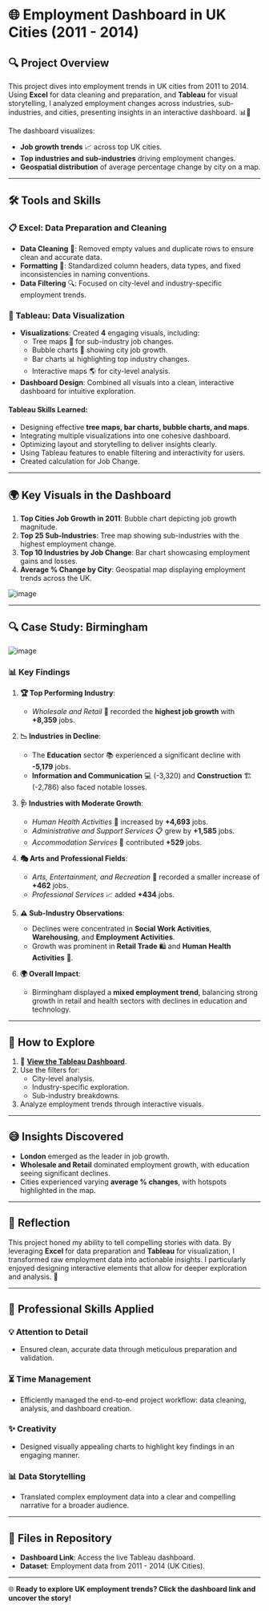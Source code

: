 # 🌐 Employment Dashboard in UK Cities (2011 - 2014)

## 🔍 Project Overview  
This project dives into employment trends in UK cities from 2011 to 2014. Using **Excel** for data cleaning and preparation, and **Tableau** for visual storytelling, I analyzed employment changes across industries, sub-industries, and cities, presenting insights in an interactive dashboard. 📊🌿  

The dashboard visualizes:  
- **Job growth trends** 📈 across top UK cities.  
- **Top industries and sub-industries** driving employment changes.  
- **Geospatial distribution** of average percentage change by city on a map.  

---

## 🛠️ Tools and Skills  

### 📋 Excel: Data Preparation and Cleaning  
- **Data Cleaning** 🧹: Removed empty values and duplicate rows to ensure clean and accurate data.  
- **Formatting** 📑: Standardized column headers, data types, and fixed inconsistencies in naming conventions.  
- **Data Filtering** 🔍: Focused on city-level and industry-specific employment trends.  

### 🔵 Tableau: Data Visualization  
- **Visualizations**: Created **4** engaging visuals, including:  
   - Tree maps 📏 for sub-industry job changes.  
   - Bubble charts 🔴 showing city job growth.  
   - Bar charts 📊 highlighting top industry changes.  
   - Interactive maps 🌎 for city-level analysis.  
- **Dashboard Design**: Combined all visuals into a clean, interactive dashboard for intuitive exploration.  

#### Tableau Skills Learned:  
- Designing effective **tree maps, bar charts, bubble charts, and maps**.  
- Integrating multiple visualizations into one cohesive dashboard.  
- Optimizing layout and storytelling to deliver insights clearly.  
- Using Tableau features to enable filtering and interactivity for users.
- Created calculation for Job Change.

---

## 🌍 Key Visuals in the Dashboard  
1. **Top Cities Job Growth in 2011**: Bubble chart depicting job growth magnitude.  
2. **Top 25 Sub-Industries**: Tree map showing sub-industries with the highest employment change.  
3. **Top 10 Industries by Job Change**: Bar chart showcasing employment gains and losses.  
4. **Average % Change by City**: Geospatial map displaying employment trends across the UK.  

![image](https://github.com/user-attachments/assets/6c30ee2c-a096-4af9-ad5e-9496a3ace01e)  

---

## 🔍 Case Study: Birmingham  

![image](https://github.com/user-attachments/assets/c7b8874d-2c0f-4c69-b456-5437ffcc977f)  

### 📊 Key Findings  

1. **🏆 Top Performing Industry**:  
   - *Wholesale and Retail* 🛒 recorded the **highest job growth** with **+8,359** jobs.  

2. **📉 Industries in Decline**:  
   - The **Education** sector 📚 experienced a significant decline with **-5,179** jobs.  
   - **Information and Communication** 💻 (-3,320) and **Construction** 🏗️ (-2,786) also faced notable losses.  

3. **🩺 Industries with Moderate Growth**:  
   - *Human Health Activities* 🏥 increased by **+4,693** jobs.  
   - *Administrative and Support Services* 📋 grew by **+1,585** jobs.  
   - *Accommodation Services* 🏨 contributed **+529** jobs.  

4. **🎭 Arts and Professional Fields**:  
   - *Arts, Entertainment, and Recreation* 🎨 recorded a smaller increase of **+462** jobs.  
   - *Professional Services* 📈 added **+434** jobs.  

5. **⚠️ Sub-Industry Observations**:  
   - Declines were concentrated in **Social Work Activities**, **Warehousing**, and **Employment Activities**.  
   - Growth was prominent in **Retail Trade** 🛍️ and **Human Health Activities** 🏥.  

6. **🌍 Overall Impact**:  
   - Birmingham displayed a **mixed employment trend**, balancing strong growth in retail and health sectors with declines in education and technology.  

---

## 🚀 How to Explore  
1. 🔗 **[View the Tableau Dashboard](https://public.tableau.com/app/profile/shahed.ali2592/viz/UKEmploymentChangeProject-ExcelTableau/Dashboard1?publish=yes)**.  
2. Use the filters for:  
   - City-level analysis.  
   - Industry-specific exploration.  
   - Sub-industry breakdowns.  
3. Analyze employment trends through interactive visuals.  

---

## 😅 Insights Discovered  
- **London** emerged as the leader in job growth.  
- **Wholesale and Retail** dominated employment growth, with education seeing significant declines.  
- Cities experienced varying **average % changes**, with hotspots highlighted in the map.  

---

## 🎉 Reflection  
This project honed my ability to tell compelling stories with data. By leveraging **Excel** for data preparation and **Tableau** for visualization, I transformed raw employment data into actionable insights. I particularly enjoyed designing interactive elements that allow for deeper exploration and analysis. 🎯  

---

## 🌟 Professional Skills Applied  
### 💡 Attention to Detail  
- Ensured clean, accurate data through meticulous preparation and validation.  

### ⏳ Time Management  
- Efficiently managed the end-to-end project workflow: data cleaning, analysis, and dashboard creation.  

### ✨ Creativity  
- Designed visually appealing charts to highlight key findings in an engaging manner.  

### 📊 Data Storytelling  
- Translated complex employment data into a clear and compelling narrative for a broader audience.  

---

## 📑 Files in Repository  
- **Dashboard Link**: Access the live Tableau dashboard.  
- **Dataset**: Employment data from 2011 - 2014 (UK Cities).  

---

🌐 **Ready to explore UK employment trends? Click the dashboard link and uncover the story!**  
